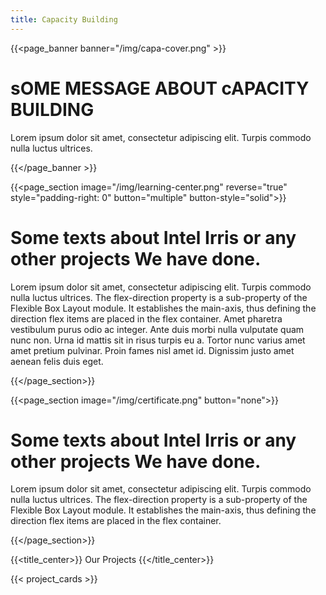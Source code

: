 ```yaml
---
title: Capacity Building
---
```


{{<page_banner banner="/img/capa-cover.png" >}}

# sOME MESSAGE ABOUT cAPACITY BUILDING

Lorem ipsum dolor sit amet, consectetur adipiscing elit. Turpis commodo nulla luctus ultrices.

{{</page_banner >}}

{{<page_section image="/img/learning-center.png" reverse="true" style="padding-right: 0" button="multiple" button-style="solid">}}

# Some texts about Intel Irris or any other projects We have done.
Lorem ipsum dolor sit amet, consectetur adipiscing elit. Turpis commodo nulla luctus ultrices. The flex-direction property is a sub-property of the Flexible Box Layout module. It establishes the main-axis, thus defining the direction flex items are placed in the flex container.
Amet pharetra vestibulum purus odio ac integer. Ante duis morbi nulla vulputate quam nunc non. Urna id mattis sit in risus turpis eu a. Tortor nunc varius amet amet pretium pulvinar. Proin fames nisl amet id. Dignissim justo amet aenean felis duis eget. 

{{</page_section>}}

{{<page_section image="/img/certificate.png"  button="none">}}

# Some texts about Intel Irris or any other projects We have done.
Lorem ipsum dolor sit amet, consectetur adipiscing elit. Turpis commodo nulla luctus ultrices. The flex-direction property is a sub-property of the Flexible Box Layout module. It establishes the main-axis, thus defining the direction flex items are placed in the flex container.

{{</page_section>}}

{{<title_center>}} Our Projects {{</title_center>}}


{{< project_cards >}}